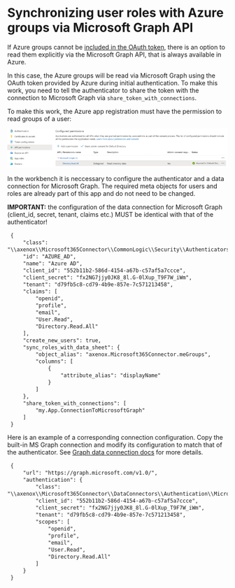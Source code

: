 # Synchronizing user roles with Azure groups via Microsoft Graph API

If Azure groups cannot be [included in the OAuth token](Synchronizing_roles_via_OAuth2_token.md), there is an option to read them explicitly via the Microsoft Graph API, that is always available in Azure.

In this case, the Azure groups will be read via Microsoft Graph using the OAuth token provided by Azure during
initial authentication. To make this work, you need to tell the authenticator to share the token with the
connection to Microsoft Graph via `share_token_with_connections`.

To make this work, the Azure app registration must have the permission to read groups of a user:

![Azure API permissions](Images/user_sync_api_permissions.png)

In the workbench it is neccessary to configure the authenticator and a data connection for Microsoft Graph. The required meta objects for users and roles are already part of this app and do not need to be changed.

**IMPORTANT:** the configuration of the data connection for Microsoft Graph (client_id, secret, tenant, claims etc.)
MUST be identical with that of the authenticator!

```
 {
     "class": "\\axenox\\Microsoft365Connector\\CommonLogic\\Security\\Authenticators\\MicrosoftOAuth2Autenticator",
     "id": "AZURE_AD",
     "name": "Azure AD",
     "client_id": "552b11b2-586d-4154-a67b-c57af5a7ccce",
     "client_secret": "fx2NG7jjy0JK8_8l.G-0lXup_T9F7W_iWm",
     "tenant": "d79fb5c8-cd79-4b9e-857e-7c571213458",
     "claims": [
         "openid", 
         "profile", 
         "email",
         "User.Read",
         "Directory.Read.All"
     ],
     "create_new_users": true,
     "sync_roles_with_data_sheet": {
         "object_alias": "axenox.Microsoft365Connector.meGroups",
         "columns": [
             {
                 "attribute_alias": "displayName"
             }
         ]
     },
     "share_token_with_connections": [
         "my.App.ConnectionToMicrosoftGraph"
     ]
 }
```

Here is an example of a corresponding connection configuration. Copy the built-in MS Graph connection
and modify its configuration to match that of the authenticator. See [Graph data connection docs](Microsoft_Graph_as_data_source.md) for more details.

```
 {
     "url": "https://graph.microsoft.com/v1.0/",
     "authentication": {
         "class": "\\axenox\\Microsoft365Connector\\DataConnectors\\Authentication\\MicrosoftOAuth2",
         "client_id": "552b11b2-586d-4154-a67b-c57af5a7ccce",
         "client_secret": "fx2NG7jjy0JK8_8l.G-0lXup_T9F7W_iWm",
         "tenant": "d79fb5c8-cd79-4b9e-857e-7c571213458",
         "scopes": [
             "openid",
             "profile",
             "email",
             "User.Read",
             "Directory.Read.All"
         ]
     }
 }
```